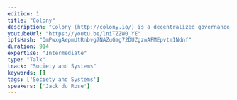 ```yaml
---
edition: 1
title: "Colony"
description: "Colony (http://colony.io/) is a decentralized governance and community collaboration platform for contributing ideas, making decisions, doing work, giving feedback on the work of others and building reputation."
youtubeUrl: "https://youtu.be/lniTZZW0_YE"
ipfsHash: "QmPwxgAepmUtRnbvg7NAZuGag72DUZgzwAFMEpvtm1Ndnf"
duration: 914
expertise: "Intermediate"
type: "Talk"
track: "Society and Systems"
keywords: []
tags: ['Society and Systems']
speakers: ['Jack du Rose']
---
```


